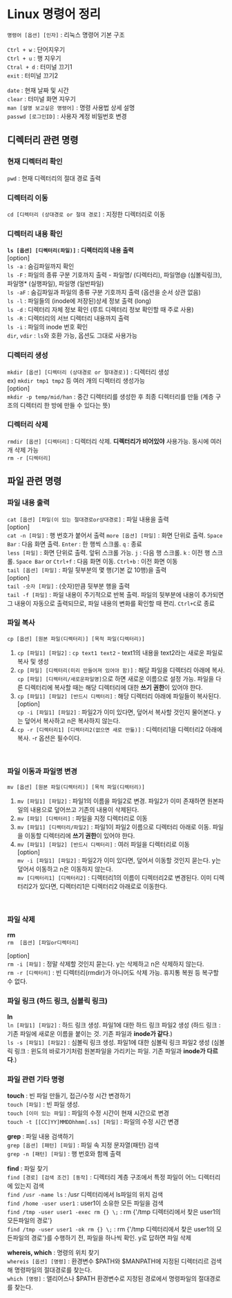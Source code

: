 # Linux 명령어 정리
`명령어 [옵션] [인자]` : 리눅스 명령어 기본 구조
<br>

`Ctrl + w` : 단어지우기  <br>
`Ctrl + u` : 행 지우기  <br>
`Ctral + d` : 터미널 끄기1  <br>
`exit` : 터미널 끄기2
<br>

`date` : 현재 날짜 및 시간  <br>
`clear` : 터미널 화면 지우기  <br>
`man [설명 보고싶은 명령어]` : 명령 사용법 상세 설명  <br>
`passwd [로그인ID]` : 사용자 계정 비밀번호 변경
<br>

## 디렉터리 관련 명령
### 현재 디렉터리 확인
`pwd` : 현재 디렉터리의 절대 경로 출력
<br>

### 디렉터리 이동
`cd [디렉터리 (상대경로 or 절대 경로]` : 지정한 디렉터리로 이동
<br>

### 디렉터리 내용 확인
**`ls [옵션] [디렉터리(파일)]` : 디렉터리의 내용 출력**  <br>
[option]  
`ls -a` : 숨김파일까지 확인 <br>
`ls -F` : 파일의 종류 구분 기호까지 출력 - 파일명/ (디렉터리), 파일명@ (심볼릭링크), 파일명\* (실행파일), 파일명 (일반파일)<br>
`ls -aF` : 숨김파일과 파일의 종류 구분 기호까지 출력 (옵션을 순서 상관 없음)  <br>
`ls -l` : 파일들의 (inode에 저장된)상세 정보 출력 (long) <br>
`ls -d` : 디렉터리 자체 정보 확인 (루트 디렉터리 정보 확인할 때 주로 사용)  <br>
`ls -R` : 디렉터리의 서브 디렉터리 내용까지 출력<br>
`ls -i` : 파일의 inode 번호 확인<br>
`dir`, `vdir` : `ls`와 호환 가능, 옵션도 그대로 사용가능
<br>

### 디렉터리 생성
`mkdir [옵션] [디렉터리 (상대경로 or 절대경로)]` : 디렉터리 생성  
ex) `mkdir tmp1 tmp2` 등 여러 개의 디렉터리 생성가능  
[option]  
`mkdir -p temp/mid/han` : 중간 디렉터리를 생성한 후 최종 디렉터리를 만듦 (계층 구조의 디렉터리 한 방에 만들 수 있다는 뜻)
<br>

### 디렉터리 삭제
`rmdir [옵션] [디렉터리]` : 디렉터리 삭제. **디렉터리가 비어있야** 사용가능. 동시에 여러 개 삭제 가능  
`rm -r [디렉터리]`

## 파일 관련 명령
### 파일 내용 출력
`cat [옵션] [파일(이 있는 절대경로or상대경로]` : 파일 내용을 출력  
[option]  
`cat -n [파일]` : 행 번호가 붙어서 출력
`more [옵션] [파일]` : 화면 단위로 출력. `Space Bar` : 다음 화면 출력. `Enter` : 한 행씩 스크롤. `q` : 종료 <br>
`less [파일]` : 화면 단위로 출력. 앞뒤 스크롤 가능. `j` : 다음 행 스크롤. `k` : 이전 행 스크롤. `Space Bar` or `Ctrl+f` : 다음 화면 이동. `Ctrl+b` : 이전 화면 이동 <br>
`tail [옵션] [파일]` : 파일 뒷부분의 몇 행(기본 값 10행)을 출력  
[option]  
`tail -숫자 [파일]` : (숫자)만큼 뒷부분 행을 출력  
`tail -f [파일]` : 파일 내용이 주기적으로 반복 출력. 파일의 뒷부분에 내용이 추가되면 그 내용이 자동으로 출력되므로, 파일 내용의 변화를 확인할 때 편리. `Ctrl+C`로 종료
<br>

### 파일 복사
`cp [옵션] [원본 파일(디렉터리)] [목적 파일(디렉터리)]`  
1. `cp [파일1] [파일2]` : `cp text1 text2` - text1의 내용을 text2라는 새로운 파일로 복사 및 생성  
2. `cp [파일] [디렉터리(미리 만들어져 있어야 함)]` : 해당 파일을 디렉터리 아래에 복사. `cp [파일] [디렉터리/새로운파일명]`으로 하면 새로운 이름으로 설정 가능. 파일을 다른 디렉터리에 복사할 때는 해당 디렉터리에 대한 **쓰기 권한**이 있어야 한다.  
3. `cp [파일1] [파일2] [반드시 디렉터리]` : 해당 디렉터리 아래에 파일들이 복사된다.  
[option]  
`cp -i [파일1] [파일2]` : 파일2가 이미 있다면, 덮어서 복사할 것인지 물어본다. y는 덮어서 복사하고 n은 복사하지 않는다.  
4. `cp -r [디렉터리1] [디렉터리2(없으면 새로 만듦)]` : 디렉터리1을 디렉터리2 아래에 복사. -r 옵션은 필수이다.
<br>

### 파일 이동과 파일명 변경
`mv [옵션] [원본 파일(디렉터리)] [목적 파일(디렉터리)]`  
1. `mv [파일1] [파일2]` : 파일1의 이름을 파일2로 변경. 파일2가 이미 존재하면 원본파일의 내용으로 덮어쓰고 기존의 내용이 삭제된다.  
2. `mv [파일] [디렉터리]` : 파일을 지정 디렉터리로 이동  
3. `mv [파일1] [디렉터리/파일2]` : 파일1이 파일2 이름으로 디렉터리 아래로 이동. 파일을 이동할 디렉터리에 **쓰기 권한**이 있어야 한다.  
4. `mv [파일1] [파일2] [반드시 디렉터리]` : 여러 파일을 디렉터리로 이동  
[option]  
`mv -i [파일1] [파일2]` : 파일2가 이미 있다면, 덮어서 이동할 것인지 묻는다. y는 덮어서 이동하고 n은 이동하지 않는다.  
`mv [디렉터리1] [디렉터리2]` : 디렉터리1의 이름이 디렉터리2로 변경된다. 이미 디렉터리2가 있다면, 디렉터리1은 디렉터리2 아래로로 이동한다.
<br>

### 파일 삭제
**rm** <br>
`rm  [옵션] [파일or디렉터리]`

[option] <br>
`rm -i [파일]` : 정말 삭제할 것인지 묻는다. y는 삭제하고 n은 삭제하지 않는다. <br>
`rm -r [디렉터리]` : 빈 디렉터리(rmdir)가 아니어도 삭제 가능. 휴지통 복원 등 복구할 수 없다.
<br>

### 파일 링크 (하드 링크, 심볼릭 링크)
**ln** <br>
`ln [파일1] [파일2]` : 하드 링크 생성. 파일1에 대한 하드 링크 파일2 생성 (하드 링크 : 기존 파일에 새로운 이름을 붙이는 것. 기존 파일과 **inode가 같다**.) <br>
`ls -s [파일1] [파일2]` : 심볼릭 링크 생성. 파일1에 대한 심볼릭 링크 파일2 생성 (심볼릭 링크 : 윈도의 바로가기처럼 원본파일을 가리키는 파일. 기존 파일과 **inode가 다르다**.)

### 파일 관련 기타 명령
**touch** : 빈 파일 만들기, 접근/수정 시간 변경하기<br>
`touch [파일]` : 빈 파일 생성. <br>
`touch [이미 있는 파일]` : 파일의 수정 시간이 현재 시간으로 변경 <br>
`touch -t [[CC]YY]MMDDhhmm[.ss] [파일]` : 파일의 수정 시간 변경 <br>

**grep** : 파일 내용 검색하기 <br>
`grep [옵션] [패턴] [파일]` : 파일 속 지정 문자열(패턴) 검색 <br>
`grep -n [패턴] [파일]` : 행 번호와 함께 출력 <br>

**find** : 파일 찾기<br>
`find [경로] [검색 조건] [동작]` : 디렉터리 계층 구조에서 특정 파일이 어느 디렉터리에 있는지 검색<br>
`find /usr -name ls` : /usr 디렉터리에서 ls파일의 위치 검색 <br>
`find /home -user user1` : user1이 소유한 모든 파일을 검색 <br>
`find /tmp -user user1 -exec rm {} \;` : rm {'/tmp 디렉터리에서 찾은 user1의 모든파일의 경로'} <br>
`find /tmp -user user1 -ok rm {} \;` : rm {'/tmp 디렉터리에서 찾은 user1의 모든파일의 경로'}를 수행하기 전, 파일을 하나씩 확인. y로 답하면 파일 삭제 <br>

**whereis, which** : 명령의 위치 찾기 <br>
`whereis [옵션] [명령]` : 환경변수 $PATH와 $MANPATH에 지정된 디렉터리르 검색해 명령파일의 절대경로를 찾는다. <br>
`which [명령]` : 앨리어스나 $PATH 환경변수로 지정된 경로에서 명령파일의 절대경로를 찾는다. 

